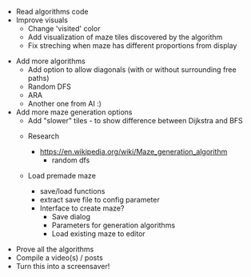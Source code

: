 + Read algorithms code
+ Improve visuals
    + Change 'visited' color
    + Add visualization of maze tiles discovered by the algorithm
    + Fix streching when maze has different proportions from display
* Add more algorithms
    -   Add option to allow diagonals (with or without surrounding free paths)
    +   Random DFS
    -   ARA
    -   Another one from AI :)
* Add more maze generation options
    +   Add "slower" tiles - to show difference between Dijkstra and BFS
    *   Research
        * https://en.wikipedia.org/wiki/Maze_generation_algorithm
            + random dfs

    *   Load premade maze
        +   save/load functions
        +   extract save file to config parameter
        *   Interface to create maze?
            *   Save dialog
            -   Parameters for generation algorithms
            -   Load existing maze to editor
- Prove all the algorithms
- Compile a video(s) / posts
- Turn this into a screensaver!

